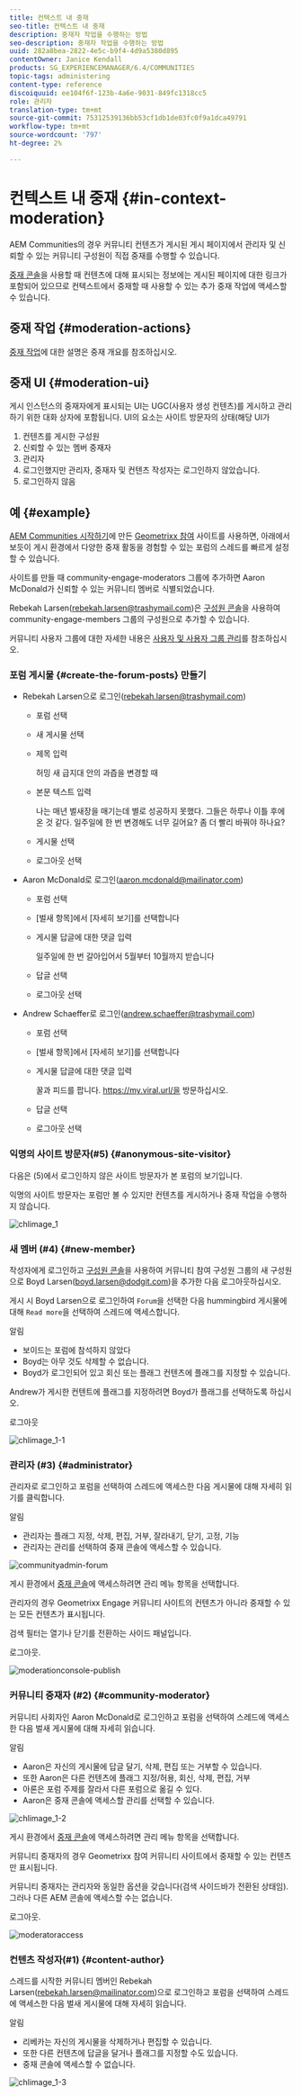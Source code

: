 ```yaml
---
title: 컨텍스트 내 중재
seo-title: 컨텍스트 내 중재
description: 중재자 작업을 수행하는 방법
seo-description: 중재자 작업을 수행하는 방법
uuid: 282a8bea-2822-4e5c-b9f4-4d9a5380d895
contentOwner: Janice Kendall
products: SG_EXPERIENCEMANAGER/6.4/COMMUNITIES
topic-tags: administering
content-type: reference
discoiquuid: ee104f6f-123b-4a6e-9031-849fc1318cc5
role: 관리자
translation-type: tm+mt
source-git-commit: 75312539136bb53cf1db1de03fc0f9a1dca49791
workflow-type: tm+mt
source-wordcount: '797'
ht-degree: 2%

---
```



# 컨텍스트 내 중재 {#in-context-moderation}

AEM Communities의 경우 커뮤니티 컨텐츠가 게시된 게시 페이지에서 관리자 및 신뢰할 수 있는 커뮤니티 구성원이 직접 중재를 수행할 수 있습니다.

[중재 콘솔](moderation.md)을 사용할 때 컨텐츠에 대해 표시되는 정보에는 게시된 페이지에 대한 링크가 포함되어 있으므로 컨텍스트에서 중재할 때 사용할 수 있는 추가 중재 작업에 액세스할 수 있습니다.

## 중재 작업 {#moderation-actions}

[중재 작업](moderate-ugc.md#moderation-actions)에 대한 설명은 중재 개요를 참조하십시오.

## 중재 UI {#moderation-ui}

게시 인스턴스의 중재자에게 표시되는 UI는 UGC(사용자 생성 컨텐츠)를 게시하고 관리하기 위한 대화 상자에 포함됩니다. UI의 요소는 사이트 방문자의 상태(해당 UI가

1. 컨텐츠를 게시한 구성원
1. 신뢰할 수 있는 멤버 중재자
1. 관리자
1. 로그인했지만 관리자, 중재자 및 컨텐츠 작성자는 로그인하지 않았습니다.
1. 로그인하지 않음

## 예 {#example}

[AEM Communities 시작하기](getting-started.md)에 만든 [Geometrixx 참여](http://localhost:4503/content/sites/engage/en.html) 사이트를 사용하면, 아래에서 보듯이 게시 환경에서 다양한 중재 활동을 경험할 수 있는 포럼의 스레드를 빠르게 설정할 수 있습니다.

사이트를 만들 때 community-engage-moderators 그룹에 추가하면 Aaron McDonald가 신뢰할 수 있는 커뮤니티 멤버로 식별되었습니다.

Rebekah Larsen(rebekah.larsen@trashymail.com)은 [구성원 콘솔](members.md)을 사용하여 community-engage-members 그룹의 구성원으로 추가할 수 있습니다.

커뮤니티 사용자 그룹에 대한 자세한 내용은 [사용자 및 사용자 그룹 관리](users.md)를 참조하십시오.

### 포럼 게시물 {#create-the-forum-posts} 만들기

* Rebekah Larsen으로 로그인(rebekah.larsen@trashymail.com)

   * 포럼 선택
   * 새 게시물 선택
   * 제목 입력

      허밍 새 급지대 안의 과즙을 변경할 때

   * 본문 텍스트 입력

      나는 매년 벌새장을 매기는데 별로 성공하지 못했다. 그들은 하루나 이틀 후에 온 것 같다. 일주일에 한 번 변경해도 너무 길어요? 좀 더 빨리 바꿔야 하나요?
   * 게시물 선택
   * 로그아웃 선택

* Aaron McDonald로 로그인(aaron.mcdonald@mailinator.com)

   * 포럼 선택
   * [벌새 항목]에서 [자세히 보기]를 선택합니다
   * 게시물 답글에 대한 댓글 입력

      일주일에 한 번 갈아입어서 5월부터 10월까지 받습니다

   * 답글 선택
   * 로그아웃 선택

* Andrew Schaeffer로 로그인(andrew.schaeffer@trashymail.com)

   * 포럼 선택
   * [벌새 항목]에서 [자세히 보기]를 선택합니다
   * 게시물 답글에 대한 댓글 입력

      꿀과 피드를 팝니다. https://my.viral.url/을 방문하십시오.

   * 답글 선택
   * 로그아웃 선택

### 익명의 사이트 방문자(#5) {#anonymous-site-visitor}

다음은 (5)에서 로그인하지 않은 사이트 방문자가 본 포럼의 보기입니다.

익명의 사이트 방문자는 포럼만 볼 수 있지만 컨텐츠를 게시하거나 중재 작업을 수행하지 않습니다.

![chlimage_1](assets/chlimage_1.png)

### 새 멤버 (#4) {#new-member}

작성자에게 로그인하고 [구성원 콘솔](members.md)을 사용하여 커뮤니티 참여 구성원 그룹의 새 구성원으로 Boyd Larsen(boyd.larsen@dodgit.com)을 추가한 다음 로그아웃하십시오.

게시 시 Boyd Larsen으로 로그인하여 `Forum`을 선택한 다음 hummingbird 게시물에 대해 `Read more`을 선택하여 스레드에 액세스합니다.

알림

* 보이드는 포럼에 참석하지 않았다
* Boyd는 아무 것도 삭제할 수 없습니다.
* Boyd가 로그인되어 있고 회신 또는 플래그 컨텐츠에 플래그를 지정할 수 있습니다.

Andrew가 게시한 컨텐트에 플래그를 지정하려면 Boyd가 플래그를 선택하도록 하십시오.

로그아웃

![chlimage_1-1](assets/chlimage_1-1.png)

### 관리자 (#3) {#administrator}

관리자로 로그인하고 포럼을 선택하여 스레드에 액세스한 다음 게시물에 대해 자세히 읽기를 클릭합니다.

알림

* 관리자는 플래그 지정, 삭제, 편집, 거부, 잘라내기, 닫기, 고정, 기능
* 관리자는 관리를 선택하여 중재 콘솔에 액세스할 수 있습니다.

![communityadmin-forum](assets/communityadmin-forum.png)

게시 환경에서 [중재 콘솔](moderation.md)에 액세스하려면 관리 메뉴 항목을 선택합니다.

관리자의 경우 Geometrixx Engage 커뮤니티 사이트의 컨텐츠가 아니라 중재할 수 있는 모든 컨텐츠가 표시됩니다.

검색 필터는 열기나 닫기를 전환하는 사이드 패널입니다.

로그아웃.

![moderationconsole-publish](assets/moderationconsole-publish.png)

### 커뮤니티 중재자 (#2) {#community-moderator}

커뮤니티 사회자인 Aaron McDonald로 로그인하고 포럼을 선택하여 스레드에 액세스한 다음 벌새 게시물에 대해 자세히 읽습니다.

알림

* Aaron은 자신의 게시물에 답글 달기, 삭제, 편집 또는 거부할 수 있습니다.
* 또한 Aaron은 다른 컨텐츠에 플래그 지정/허용, 회신, 삭제, 편집, 거부
* 아론은 포럼 주제를 잘라서 다른 포럼으로 옮길 수 있다.
* Aaron은 중재 콘솔에 액세스할 관리를 선택할 수 있습니다.

![chlimage_1-2](assets/chlimage_1-2.png)

게시 환경에서 [중재 콘솔](moderation.md)에 액세스하려면 관리 메뉴 항목을 선택합니다.

커뮤니티 중재자의 경우 Geometrixx 참여 커뮤니티 사이트에서 중재할 수 있는 컨텐츠만 표시됩니다.

커뮤니티 중재자는 관리자와 동일한 옵션을 갖습니다(검색 사이드바가 전환된 상태임). 그러나 다른 AEM 콘솔에 액세스할 수는 없습니다.

로그아웃.

![moderatoraccess](assets/moderatoraccess.png)

### 컨텐츠 작성자(#1) {#content-author}

스레드를 시작한 커뮤니티 멤버인 Rebekah Larsen(rebekah.larsen@mailinator.com)으로 로그인하고 포럼을 선택하여 스레드에 액세스한 다음 벌새 게시물에 대해 자세히 읽습니다.

알림

* 리베카는 자신의 게시물을 삭제하거나 편집할 수 있습니다.
* 또한 다른 컨텐츠에 답글을 달거나 플래그를 지정할 수도 있습니다.
* 중재 콘솔에 액세스할 수 없습니다.

![chlimage_1-3](assets/chlimage_1-3.png)

